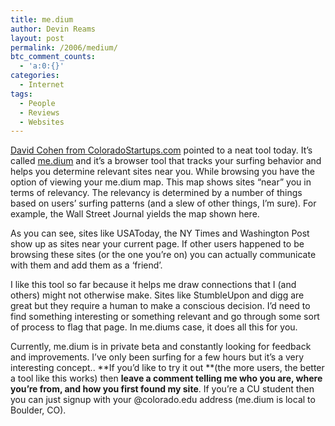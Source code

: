 ```yaml
---
title: me.dium
author: Devin Reams
layout: post
permalink: /2006/medium/
btc_comment_counts:
  - 'a:0:{}'
categories:
  - Internet
tags:
  - People
  - Reviews
  - Websites
---
```

<a href="http://devinreams.com/wp-content/uploads/2006/10/Picture%201.png" rel="lightbox" title="me.dium view of WSJ" /><img src="http://devinreams.com/wp-content/uploads/2006/10/Picture%201.thumbnail.png" alt="" align="right" /> David Cohen from [ColoradoStartups.com][1] pointed to a neat tool today. It&#8217;s called [me.dium][2] and it&#8217;s a browser tool that tracks your surfing behavior and helps you determine relevant sites near you. While browsing you have the option of viewing your me.dium map. This map shows sites &#8220;near&#8221; you in terms of relevancy. The relevancy is determined by a number of things based on users&#8217; surfing patterns (and a slew of other things, I&#8217;m sure). For example, the Wall Street Journal yields the map shown here.

As you can see, sites like USAToday, the NY Times and Washington Post show up as sites near your current page. If other users happened to be browsing these sites (or the one you&#8217;re on) you can actually communicate with them and add them as a &#8216;friend&#8217;.

I like this tool so far because it helps me draw connections that I (and others) might not otherwise make. Sites like StumbleUpon and digg are great but they require a human to make a conscious decision. I&#8217;d need to find something interesting or something relevant and go through some sort of process to flag that page. In me.diums case, it does all this for you.

Currently, me.dium is in private beta and constantly looking for feedback and improvements. I&#8217;ve only been surfing for a few hours but it&#8217;s a very interesting concept.. **If you&#8217;d like to try it out **(the more users, the better a tool like this works) then **leave a comment telling me who you are, where you&#8217;re from, and how you first found my site**. If you&#8217;re a CU student then you can just signup with your @colorado.edu address (me.dium is local to Boulder, CO).

 [1]: http://coloradostartups.com/?p=147
 [2]: http://me.dium.com/